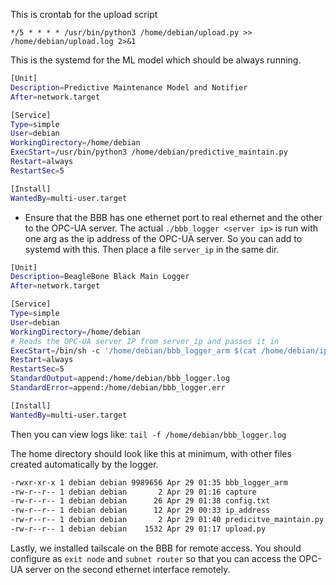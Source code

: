 This is crontab for the upload script

```
*/5 * * * * /usr/bin/python3 /home/debian/upload.py >> /home/debian/upload.log 2>&1
```

This is the systemd for the ML model which should be always running.
```sh
[Unit]
Description=Predictive Maintenance Model and Notifier
After=network.target

[Service]
Type=simple
User=debian
WorkingDirectory=/home/debian
ExecStart=/usr/bin/python3 /home/debian/predictive_maintain.py
Restart=always
RestartSec=5

[Install]
WantedBy=multi-user.target
```

- Ensure that the BBB has one ethernet port to real ethernet and the other to the OPC-UA server. The actual `./bbb_logger <server ip>` is run with one arg as the ip address of the OPC-UA server.
So you can add to systemd with this. Then place a file `server_ip` in the same dir.
```sh
[Unit]
Description=BeagleBone Black Main Logger
After=network.target

[Service]
Type=simple
User=debian
WorkingDirectory=/home/debian
# Reads the OPC-UA server IP from server_ip and passes it in
ExecStart=/bin/sh -c '/home/debian/bbb_logger_arm $(cat /home/debian/ip_address)'
Restart=always
RestartSec=5
StandardOutput=append:/home/debian/bbb_logger.log
StandardError=append:/home/debian/bbb_logger.err

[Install]
WantedBy=multi-user.target
```

Then you can view logs like: `tail -f /home/debian/bbb_logger.log`

The home directory should look like this at minimum, with other files created automatically by the logger.
```sh
-rwxr-xr-x 1 debian debian 9989656 Apr 29 01:35 bbb_logger_arm
-rw-r--r-- 1 debian debian       2 Apr 29 01:16 capture
-rw-r--r-- 1 debian debian      26 Apr 29 01:38 config.txt
-rw-r--r-- 1 debian debian      12 Apr 29 00:33 ip_address
-rw-r--r-- 1 debian debian       2 Apr 29 01:40 predicitve_maintain.py
-rw-r--r-- 1 debian debian    1532 Apr 29 01:17 upload.py
```


Lastly, we installed tailscale on the BBB for remote access. You should configure as `exit node` and `subnet router` so that you can access the OPC-UA server on the second ethernet interface remotely.


